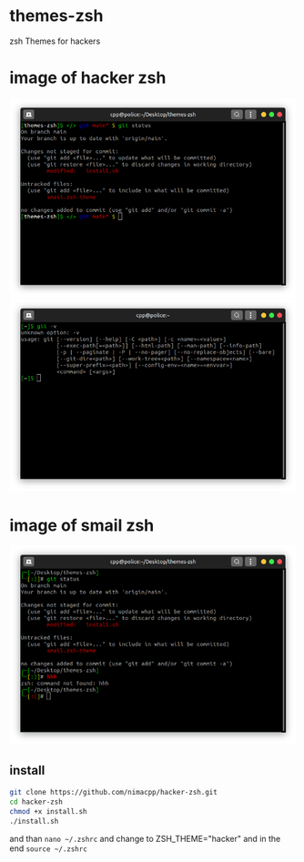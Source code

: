 # themes-zsh
zsh Themes for hackers
# image of hacker zsh
<img src="img/hacker.png" >
<img src="img/hacker2.png" >

# image of smail zsh
<img src="img/smail.png" >

## install 

```bash
git clone https://github.com/nimacpp/hacker-zsh.git 
cd hacker-zsh
chmod +x install.sh
./install.sh 
```

 and than 
 ``` nano ~/.zshrc ```
 and change to
 ZSH_THEME="hacker"
 and in the end 
 ``` source ~/.zshrc ```

